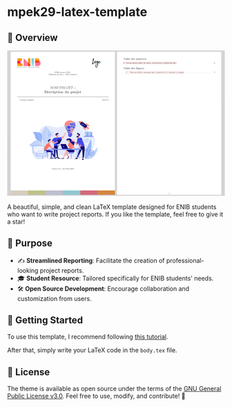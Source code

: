 # mpek29-latex-template

## 🚀 Overview
![Main Preview](assets/img/main.png)

A beautiful, simple, and clean LaTeX template designed for ENIB students who want to write project reports. If you like the template, feel free to give it a star!

## 🎯 Purpose
- ✍️ **Streamlined Reporting**: Facilitate the creation of professional-looking project reports.
- 🎓 **Student Resource**: Tailored specifically for ENIB students' needs.
- 🛠️ **Open Source Development**: Encourage collaboration and customization from users.

## 📝 Getting Started
To use this template, I recommend following [this tutorial](https://mpek29.github.io/learning/technical/use_template_sharelatex/). 

After that, simply write your LaTeX code in the `body.tex` file.

## 🌟 License
The theme is available as open source under the terms of the [GNU General Public License v3.0](https://github.com/mpek29/mpek29-latex-template/blob/master/LICENSE). Feel free to use, modify, and contribute! 🚀
